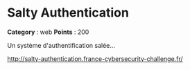 # Salty Authentication

**Category** : web
**Points** : 200

Un système d'authentification salée...

http://salty-authentication.france-cybersecurity-challenge.fr/




